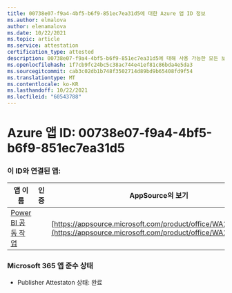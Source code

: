 ```yaml
---
title: 00738e07-f9a4-4bf5-b6f9-851ec7ea31d5에 대한 Azure 앱 ID 정보
ms.author: elmalova
author: elenamalova
ms.date: 10/22/2021
ms.topic: article
ms.service: attestation
certification_type: attested
description: 00738e07-f9a4-4bf5-b6f9-851ec7ea31d5에 대해 사용 가능한 모든 보안 및 규정 준수 정보입니다.
ms.openlocfilehash: 1f7cb9fc24bc5c38ac744e41ef81c86bda4e5da3
ms.sourcegitcommit: cab3c02db1b748f3502714d89bd9b65408fd9f54
ms.translationtype: MT
ms.contentlocale: ko-KR
ms.lasthandoff: 10/22/2021
ms.locfileid: "60543788"
---
```

# <a name="azure-app-id-00738e07-f9a4-4bf5-b6f9-851ec7ea31d5"></a>Azure 앱 ID: 00738e07-f9a4-4bf5-b6f9-851ec7ea31d5


### <a name="apps-associated-with-this-id"></a>이 ID와 연결된 앱:
| **앱 이름** | **인증** | **AppSource의 보기** |
|--------------|---------------|-----------------------|
| [Power BI 공동 작업](https://docs.microsoft.com/microsoft-365-app-certification/forward/WA104380739) |  | [https://appsource.microsoft.com/product/office/WA104380739](https://appsource.microsoft.com/product/office/WA104380739) |

### <a name="microsoft-365-app-compliance-status"></a>Microsoft 365 앱 준수 상태
- Publisher Attestaton 상태: 완료
